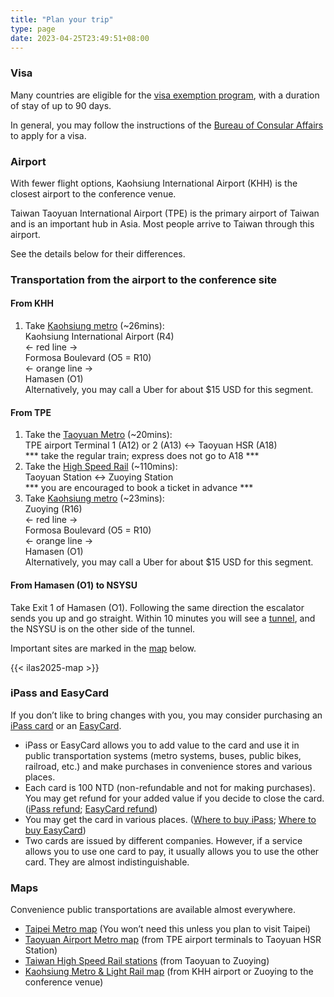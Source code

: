 ```yaml
---
title: "Plan your trip"
type: page
date: 2023-04-25T23:49:51+08:00
---
```


### Visa

Many countries are eligible for the [visa exemption
program](https://www.boca.gov.tw/cp-149-4486-7785a-2.html), with a
duration of stay of up to 90 days.

In general, you may follow the instructions of the [Bureau of Consular
Affairs](https://www.boca.gov.tw/np-137-2.html) to apply for a visa.


### Airport

With fewer flight options, Kaohsiung International Airport (KHH) is
the closest airport to the conference venue.

Taiwan Taoyuan International Airport (TPE) is the primary airport of
Taiwan and is an important hub in Asia.  Most people arrive to Taiwan
through this airport.  

See the details below for their differences.


### Transportation from the airport to the conference site

#### From KHH

1. Take [Kaohsiung metro](https://www.krtc.com.tw/eng/) (~26mins):  
Kaohsiung International Airport (R4)  
← red line →  
Formosa Boulevard (O5 = R10)  
← orange line →  
Hamasen (O1)  
Alternatively, you may call a Uber for about $15 USD for this segment.  

#### From TPE

1. Take the [Taoyuan Metro](https://www.tymetro.com.tw/tymetro-new/en/index.php)
(~20mins):  
TPE airport Terminal 1 (A12) or 2 (A13) ↔ Taoyuan HSR (A18)  
*** take the regular train; express does not go to A18 ***  
2. Take the [High Speed Rail](https://en.thsrc.com.tw/) (~110mins):  
Taoyuan Station ↔ Zuoying Station  
*** you are encouraged to book a ticket in advance ***
3. Take [Kaohsiung metro](https://www.krtc.com.tw/eng/) (~23mins):  
Zuoying (R16)  
← red line →  
Formosa Boulevard (O5 = R10)  
← orange line →  
Hamasen (O1)  
Alternatively, you may call a Uber for about $15 USD for this segment.  

#### From Hamasen (O1) to NSYSU

Take Exit 1 of Hamasen (O1).  Following the same direction the escalator sends
you up and go straight.  Within 10 minutes you will see a 
[tunnel](https://maps.app.goo.gl/vbJkGMevnMdwpWu87), and the NSYSU is on the 
other side of the tunnel.

Important sites are marked in the 
[map](https://www.google.com/maps/d/edit?mid=1Azfb01T0c8C7lEPZkl38MuIOxMS96XQ&usp=sharing) below.

{{< ilas2025-map >}}


### iPass and EasyCard

If you don’t like to bring changes with you, you may consider
purchasing an [iPass card](https://www.i-pass.com.tw/en) or an
[EasyCard](https://www.easycard.com.tw/en/).

- iPass or EasyCard allows you to add value to the card and use it in
  public transportation systems (metro systems, buses, public bikes,
  railroad, etc.) and make purchases in convenience stores and various
  places.
- Each card is 100 NTD (non-refundable and not for making
  purchases). You may get refund for your added value if you decide to
  close the card.  ([iPass
  refund](https://www.i-pass.com.tw/en/Page/Refund); [EasyCard
  refund](https://www.easycard.com.tw/en/service))
- You may get the card in various places.  ([Where to buy
  iPass](https://www.i-pass.com.tw/en/Page/StandardAdult); [Where to
  buy
  EasyCard](https://www.easycard.com.tw/en/easycard?cls=1521769569&id=1521769904))
- Two cards are issued by different companies.  However, if a service
  allows you to use one card to pay, it usually allows you to use the
  other card.  They are almost indistinguishable.


### Maps

Convenience public transportations are available almost everywhere.

- [Taipei Metro
  map](https://english.metro.taipei/cp.aspx?n=1BE0AF76C79F9A38) (You
  won’t need this unless you plan to visit Taipei)  
- [Taoyuan Airport Metro
  map](https://www.tymetro.com.tw/tymetro-new/en/_pages/travel-guide/road.html)
  (from TPE airport terminals to Taoyuan HSR Station)
- [Taiwan High Speed
  Rail
  stations](https://en.thsrc.com.tw/ArticleContent/ad3798f7-cf0b-4728-9a5e-9196931d6f48)
  (from Taoyuan to Zuoying)
- [Kaohsiung Metro & Light Rail
  map](https://www.krtc.com.tw/eng/KLRT/guide_map) (from KHH airport or
  Zuoying to the conference venue)


